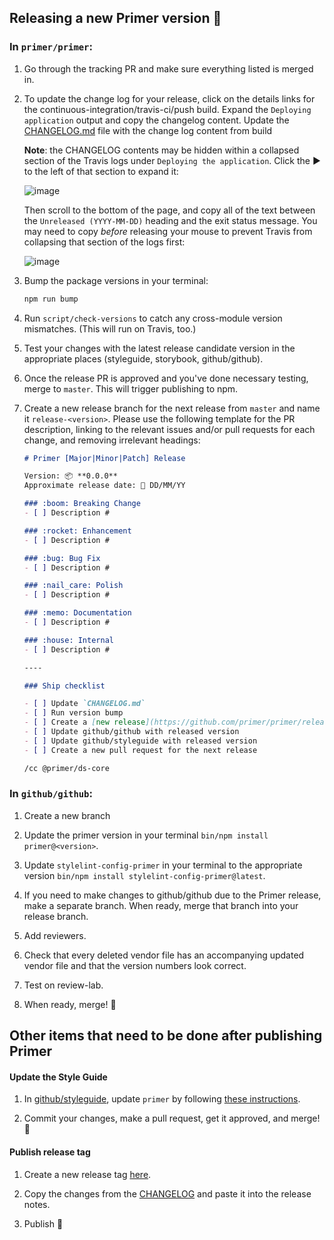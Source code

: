 ## Releasing a new Primer version 🎉


### In `primer/primer`:


1. Go through the tracking PR and make sure everything listed is merged in.

2. To update the change log for your release, click on the details links for the continuous-integration/travis-ci/push build. Expand the `Deploying application` output and copy the changelog content. Update the [CHANGELOG.md](https://github.com/primer/primer/blob/master/CHANGELOG.md) file with the change log content from build

    **Note**: the CHANGELOG contents may be hidden within a collapsed section of the Travis logs under `Deploying the application`. Click the ▶ to the left of that section to expand it:
    
   ![image](https://user-images.githubusercontent.com/113896/48871307-0be2eb00-ed99-11e8-97ab-b9119ac4b7d3.png)

    Then scroll to the bottom of the page, and copy all of the text between the `Unreleased (YYYY-MM-DD)` heading and the exit status message. You may need to copy _before_ releasing your mouse to prevent Travis from collapsing that section of the logs first:
    
   ![image](https://user-images.githubusercontent.com/113896/48871298-f7065780-ed98-11e8-9160-c1016d61d042.png)

3. Bump the package versions in your terminal:

   ```sh
   npm run bump
   ```

4. Run `script/check-versions` to catch any cross-module version mismatches. (This will run on Travis, too.)

5. Test your changes with the latest release candidate version in the appropriate places (styleguide, storybook, github/github).

6. Once the release PR is approved and you've done necessary testing, merge to `master`. This will trigger publishing to npm.

7. Create a new release branch for the next release from `master` and name it `release-<version>`. Please use the following template for the PR description, linking to the relevant issues and/or pull requests for each change, and removing irrelevant headings:

    ```md
    # Primer [Major|Minor|Patch] Release

    Version: 📦 **0.0.0**
    Approximate release date: 📆 DD/MM/YY

    ### :boom: Breaking Change
    - [ ] Description #

    ### :rocket: Enhancement
    - [ ] Description #

    ### :bug: Bug Fix
    - [ ] Description #
    
    ### :nail_care: Polish
    - [ ] Description #
    
    ### :memo: Documentation
    - [ ] Description #
    
    ### :house: Internal
    - [ ] Description #

    ----

    ### Ship checklist

    - [ ] Update `CHANGELOG.md`
    - [ ] Run version bump
    - [ ] Create a [new release](https://github.com/primer/primer/releases/new)
    - [ ] Update github/github with released version
    - [ ] Update github/styleguide with released version
    - [ ] Create a new pull request for the next release

    /cc @primer/ds-core
    ```


### In `github/github`:

1. Create a new branch

2. Update the primer version in your terminal  `bin/npm install primer@<version>`.

3. Update `stylelint-config-primer` in your terminal to the appropriate version `bin/npm install stylelint-config-primer@latest`.

4. If you need to make changes to github/github due to the Primer release, make a separate branch. When ready, merge that branch into your release branch.

5. Add reviewers.

6. Check that every deleted vendor file has an accompanying updated vendor file and that the version numbers look correct.

7. Test on review-lab.

8. When ready, merge! 🎉


## Other items that need to be done after publishing Primer

#### Update the Style Guide

1. In [github/styleguide](https://github.com/github/styleguide), update `primer` by following [these instructions](https://github.com/github/styleguide/#adding-new-content-from-primer).

2. Commit your changes, make a pull request, get it approved, and merge! 🚀


#### Publish release tag

1. Create a new release tag [here](https://github.com/primer/primer/releases/new).

2. Copy the changes from the [CHANGELOG](https://github.com/primer/primer/blob/master/CHANGELOG.md) and paste it into the release notes.

3. Publish 🎉

